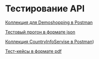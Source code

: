 # Тестирование API

[Коллекция для Demoshopping в Postman](https://github.com/user-attachments/files/17463704/DemoShopping.postman_collection.json)

[Тестовый прогон в формате json](https://github.com/user-attachments/files/17003626/DemoShopping.postman_test_run.json)

[Коллекция CountryInfoServise в Postman](https://github.com/user-attachments/files/17463663/CountryInfoService.postman_collection.json))

[Тест-кейсы в формате pdf](https://github.com/user-attachments/files/17061937/G8-2024-09-19.1.pdf)

